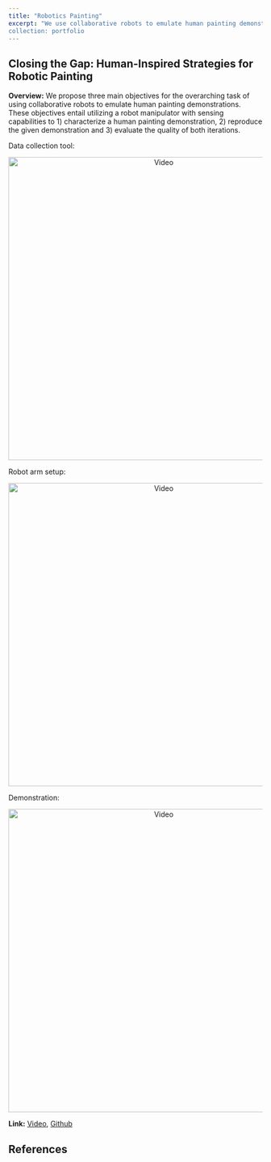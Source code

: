 ```yaml
---
title: "Robotics Painting"
excerpt: "We use collaborative robots to emulate human painting demonstrations. <br> <img src='https://zhuonanhao.github.io/Home/assets/portfolio/painting_robotics/fig_roller.png' style='width:400px; height:auto;'>
collection: portfolio
---
```


## Closing the Gap: Human-Inspired Strategies for Robotic Painting

**Overview:** We propose three main objectives for the overarching task of using collaborative robots to emulate human painting demonstrations. These objectives entail utilizing a robot manipulator with sensing capabilities to 1) characterize a human painting demonstration, 2) reproduce the given demonstration and 3) evaluate the quality of both iterations.

Data collection tool:
<p align="center">
  <img src="https://zhuonanhao.github.io/Home/assets/portfolio/painting_robotics/fig_roller.png" alt="Video" style="width:600px;"/>
  <br>
</p>

Robot arm setup:
<p align="center">
  <img src="https://zhuonanhao.github.io/Home/assets/portfolio/painting_robotics/fig_robotics.png" alt="Video" style="width:600px;"/>
  <br>
</p>

Demonstration:
<p align="center">
  <img src="https://zhuonanhao.github.io/Home/assets/portfolio/painting_robotics/vid_tase_2025.gif" alt="Video" style="width:600px;"/>
  <br>
</p>


**Link:** [Video](https://zhuonanhao.github.io/Home/assets/portfolio/painting_robotics/vid_tase_2025.MP4), [Github](https://github.com/yongkyul/BEHR_Paint_Roller)

## References

